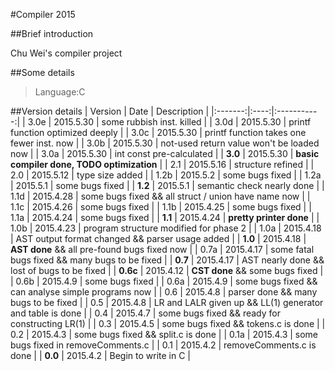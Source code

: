 #Compiler 2015

##Brief introduction

Chu Wei's compiler project

##Some details

>Language:C

##Version details
| Version | Date | Description |
|:-------:|:----:|:-----------:|
| 3.0e | 2015.5.30 | some rubbish inst. killed |
| 3.0d | 2015.5.30 | printf function optimized deeply |
| 3.0c | 2015.5.30 | printf function takes one fewer inst. now |
| 3.0b | 2015.5.30 | not-used return value won't be loaded now |
| 3.0a | 2015.5.30 | int const pre-calculated |
| **3.0** | 2015.5.30 | **basic compiler done, TODO optimization** |
| 2.1 | 2015.5.16 | structure refined |
| 2.0 | 2015.5.12 | type size added |
| 1.2b | 2015.5.2 | some bugs fixed |
| 1.2a | 2015.5.1 | some bugs fixed |
| **1.2** | 2015.5.1 | semantic check nearly done |
| 1.1d | 2015.4.28 | some bugs fixed && all struct / union have name now |
| 1.1c | 2015.4.26 | some bugs fixed |
| 1.1b | 2015.4.25 | some bugs fixed |
| 1.1a | 2015.4.24 | some bugs fixed |
| **1.1** | 2015.4.24 | **pretty printer done** |
| 1.0b | 2015.4.23 | program structure modified for phase 2 |
| 1.0a | 2015.4.18 | AST output format changed && parser usage added |
| **1.0** | 2015.4.18 | **AST done** && all pre-found bugs fixed now |
| 0.7a | 2015.4.17 | some fatal bugs fixed && many bugs to be fixed |
| **0.7** | 2015.4.17 | AST nearly done && lost of bugs to be fixed |
| **0.6c** | 2015.4.12 | **CST done** && some bugs fixed |
| 0.6b | 2015.4.9 | some bugs fixed |
| 0.6a | 2015.4.9 | some bugs fixed && can analyse simple programs now |
| 0.6 | 2015.4.8 | parser done && many bugs to be fixed |
| 0.5 | 2015.4.8 | LR and LALR given up && LL(1) generator and table is done |
| 0.4 | 2015.4.7 | some bugs fixed && ready for constructing LR(1) |
| 0.3 | 2015.4.5 | some bugs fixed && tokens.c is done |
| 0.2 | 2015.4.3 | some bugs fixed && split.c is done |
| 0.1a | 2015.4.3 | some bugs fixed in removeComments.c |
| 0.1 | 2015.4.2 | removeComments.c is done |
| **0.0** | 2015.4.2 | Begin to write in C |

